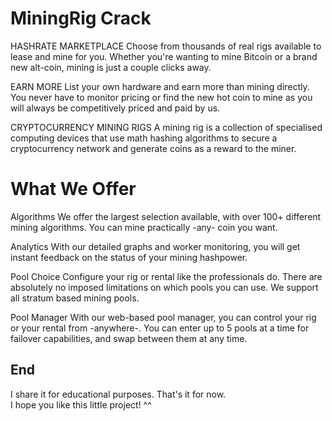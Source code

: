 # MiningRig Crack

HASHRATE MARKETPLACE
Choose from thousands of real rigs available to lease and mine for you. Whether you're wanting to mine Bitcoin or a brand new alt-coin, mining is just a couple clicks away.

EARN MORE
List your own hardware and earn more than mining directly. You never have to monitor pricing or find the new hot coin to mine as you will always be competitively priced and paid by us.

CRYPTOCURRENCY MINING RIGS
A mining rig is a collection of specialised computing devices that use math hashing algorithms to secure a cryptocurrency network and generate coins as a reward to the miner.

# What We Offer
Algorithms
We offer the largest selection available, with over 100+ different mining algorithms. You can mine practically -any- coin you want.

Analytics
With our detailed graphs and worker monitoring, you will get instant feedback on the status of your mining hashpower.

Pool Choice
Configure your rig or rental like the professionals do. There are absolutely no imposed limitations on which pools you can use. We support all stratum based mining pools.

Pool Manager
With our web-based pool manager, you can control your rig or your rental from -anywhere-. You can enter up to 5 pools at a time for failover capabilities, and swap between them at any time.

## End

I share it for educational purposes.
That's it for now.</br>
I hope you like this little project! ^^
